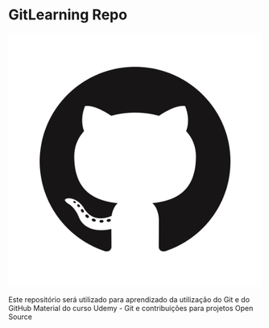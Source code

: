 # GitLearning Repo

![Logo GitHub](./GitHub-Mark.png)

Este repositório será utilizado para aprendizado da utilização do Git e do GitHub
Material do curso Udemy - Git e contribuições para projetos Open Source
